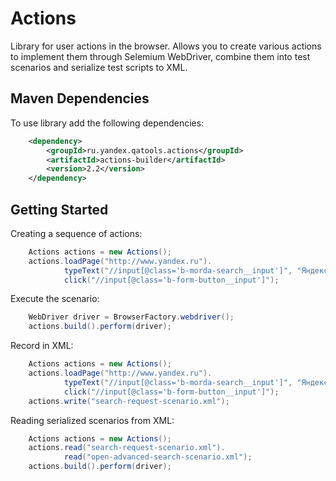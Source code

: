 Actions
=======

Library for user actions in the browser.
Allows you to create various actions to implement them through Selemium WebDriver,
combine them into test scenarios and serialize test scripts to XML.

Maven Dependencies
------------------
To use library add the following dependencies:

```xml
    <dependency>
        <groupId>ru.yandex.qatools.actions</groupId>
        <artifactId>actions-builder</artifactId>
        <version>2.2</version>
    </dependency>
```

Getting Started
---------------
Creating a sequence of actions:

```java
    Actions actions = new Actions();
    actions.loadPage("http://www.yandex.ru").
            typeText("//input[@class='b-morda-search__input']", "Яндекс").
            click("//input[@class='b-form-button__input']");
```

Execute the scenario:

```java
    WebDriver driver = BrowserFactory.webdriver();
    actions.build().perform(driver);
```
    
Record in XML:

```java
    Actions actions = new Actions();
    actions.loadPage("http://www.yandex.ru").
            typeText("//input[@class='b-morda-search__input']", "Яндекс").
            click("//input[@class='b-form-button__input']");
    actions.write("search-request-scenario.xml");
```

Reading serialized scenarios from XML:

```java
    Actions actions = new Actions();
    actions.read("search-request-scenario.xml").
            read("open-advanced-search-scenario.xml");
    actions.build().perform(driver);
```
